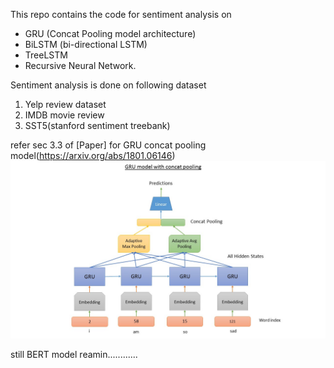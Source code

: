 This repo contains the code for sentiment analysis on  
- GRU (Concat Pooling model architecture)
- BiLSTM (bi-directional LSTM)
- TreeLSTM
- Recursive Neural Network.

Sentiment analysis is done on following dataset
1. Yelp review dataset
2. IMDB movie review 
3. SST5(stanford sentiment treebank)

refer sec 3.3  of [Paper] for GRU concat pooling model(https://arxiv.org/abs/1801.06146) 
![Concat Pooling model architecture](/data/Slide2.jpg)


still BERT model reamin............


